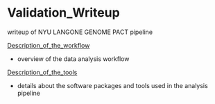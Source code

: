 # Validation_Writeup
writeup of NYU LANGONE GENOME PACT pipeline

[Description_of_the_workflow](http://htmlpreview.github.io/?https://github.com/NYU-Molecular-Pathology/Validation_Writeup/blob/master/Description_of_the_workflow.html)

- overview of the data analysis workflow

[Description_of_the_tools](http://htmlpreview.github.io/?https://github.com/NYU-Molecular-Pathology/Validation_Writeup/blob/master/Description_of_the_tools.html)

- details about the software packages and tools used in the analysis pipeline

